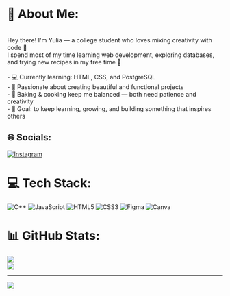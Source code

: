 # 💫 About Me:
<br>Hey there! I'm Yulia — a college student who loves mixing creativity with code 🍪  <br>I spend most of my time learning web development, exploring databases, and trying new recipes in my free time 🧁  <br><br>- 💻 Currently learning: HTML, CSS, and PostgreSQL  <br>- 🌱 Passionate about creating beautiful and functional projects  <br>- 🍰 Baking & cooking keep me balanced — both need patience and creativity  <br>- 🎯 Goal: to keep learning, growing, and building something that inspires others    <br>


## 🌐 Socials:
[![Instagram](https://img.shields.io/badge/Instagram-%23E4405F.svg?logo=Instagram&logoColor=white)](https://instagram.com/yylfaa._) 

# 💻 Tech Stack:
![C++](https://img.shields.io/badge/c++-%2300599C.svg?style=for-the-badge&logo=c%2B%2B&logoColor=white) ![JavaScript](https://img.shields.io/badge/javascript-%23323330.svg?style=for-the-badge&logo=javascript&logoColor=%23F7DF1E) ![HTML5](https://img.shields.io/badge/html5-%23E34F26.svg?style=for-the-badge&logo=html5&logoColor=white) ![CSS3](https://img.shields.io/badge/css3-%231572B6.svg?style=for-the-badge&logo=css3&logoColor=white) ![Figma](https://img.shields.io/badge/figma-%23F24E1E.svg?style=for-the-badge&logo=figma&logoColor=white) ![Canva](https://img.shields.io/badge/Canva-%2300C4CC.svg?style=for-the-badge&logo=Canva&logoColor=white)
# 📊 GitHub Stats:
![](https://github-readme-stats.vercel.app/api?username=Yulia374&theme=bear&hide_border=false&include_all_commits=false&count_private=false)<br/>
![](https://nirzak-streak-stats.vercel.app/?user=Yulia374&theme=bear&hide_border=false)<br/>

---
[![](https://visitcount.itsvg.in/api?id=Yulia374&icon=0&color=0)](https://visitcount.itsvg.in)

<!-- Proudly created with GPRM ( https://gprm.itsvg.in ) -->
